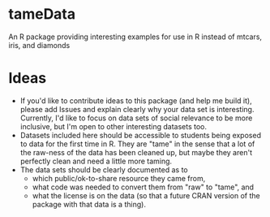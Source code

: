 # tameData
An R package providing interesting examples for use in R instead of mtcars, iris, and diamonds

# Ideas

- If you'd like to contribute ideas to this package (and help me build it), please add Issues and explain clearly why your data set is 
interesting.  Currently, I'd like to focus on data sets of social relevance to be more inclusive, but I'm open to other interesting
datasets too.
- Datasets included here should be accessible to students being exposed to data for the first time in R.  They are "tame" in the sense that a lot of the raw-ness of the data has been cleaned up, but maybe they aren't perfectly clean and need a little more taming.
- The data sets should be clearly documented as to 
    - which public/ok-to-share resource they came from,
    - what code was needed to convert them from "raw" to "tame", and
    - what the license is on the data (so that a future CRAN version of the package with that data is a thing).
